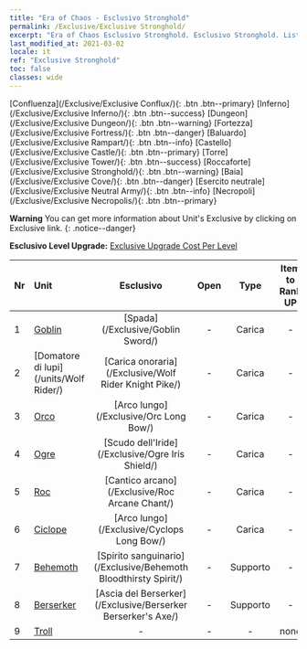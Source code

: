```yaml
---
title: "Era of Chaos - Esclusivo Stronghold"
permalink: /Exclusive/Exclusive Stronghold/
excerpt: "Era of Chaos Esclusivo Stronghold. Esclusivo Stronghold. List of Esclusivo Stronghold in Era of Chaos"
last_modified_at: 2021-03-02
locale: it
ref: "Exclusive Stronghold"
toc: false
classes: wide
---
```

 [Confluenza](/Exclusive/Exclusive Conflux/){: .btn .btn--primary} [Inferno](/Exclusive/Exclusive Inferno/){: .btn .btn--success} [Dungeon](/Exclusive/Exclusive Dungeon/){: .btn .btn--warning} [Fortezza](/Exclusive/Exclusive Fortress/){: .btn .btn--danger} [Baluardo](/Exclusive/Exclusive Rampart/){: .btn .btn--info} [Castello](/Exclusive/Exclusive Castle/){: .btn .btn--primary} [Torre](/Exclusive/Exclusive Tower/){: .btn .btn--success} [Roccaforte](/Exclusive/Exclusive Stronghold/){: .btn .btn--warning} [Baia](/Exclusive/Exclusive Cove/){: .btn .btn--danger} [Esercito neutrale](/Exclusive/Exclusive Neutral Army/){: .btn .btn--info} [Necropoli](/Exclusive/Exclusive Necropolis/){: .btn .btn--primary} 

**Warning** You can get more information about Unit's Exclusive by clicking on Exclusive link. 
{: .notice--danger}

 **Esclusivo Level Upgrade:** [Exclusive Upgrade Cost Per Level](/Exclusive/ExclusiveUpgradeCostPerLevel/)

  | Nr |         Unit        | Esclusivo | Open  |    Type   |  Item to Rank UP      |  Skin   |
  |:---|:--------------------|:-------------:|:-----:|:---------:|:---------------------:|:-------:|
  | 1  | [Goblin](/units/Goblin/) | [Spada](/Exclusive/Goblin Sword/) | - | Carica | - | - |
  | 2  | [Domatore di lupi](/units/Wolf Rider/) | [Carica onoraria](/Exclusive/Wolf Rider Knight Pike/) | - | Carica | - | - |
  | 3  | [Orco](/units/Orc/) | [Arco lungo](/Exclusive/Orc Long Bow/) | - | Carica | - | - |
  | 4  | [Ogre](/units/Ogre/) | [Scudo dell'Iride](/Exclusive/Ogre Iris Shield/) | - | Carica | - | - |
  | 5  | [Roc](/units/Roc/) | [Cantico arcano](/Exclusive/Roc Arcane Chant/) | - | Carica | - | - |
  | 6  | [Ciclope](/units/Cyclops/) | [Arco lungo](/Exclusive/Cyclops Long Bow/) | - | Carica | - | - |
  | 7  | [Behemoth](/units/Behemoth/) | [Spirito sanguinario](/Exclusive/Behemoth Bloodthirsty Spirit/) | - | Supporto | - | - |
  | 8  | [Berserker](/units/Berserker/) | [Ascia del Berserker](/Exclusive/Berserker Berserker's Axe/) | - | Supporto | - | - |
  | 9  | [Troll](/units/Troll/) | - | - | - | none | none |
